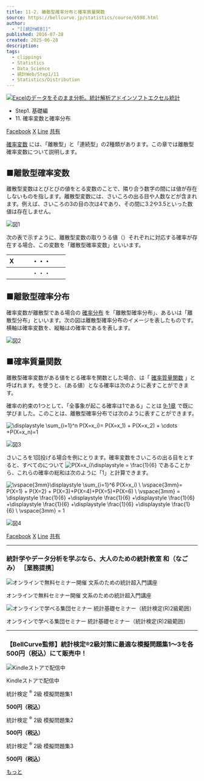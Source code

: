 ```yaml
---
title: 11-2. 離散型確率分布と確率質量関数
source: https://bellcurve.jp/statistics/course/6598.html
author:
  - "[[統計WEB]]"
published: 2016-07-28
created: 2025-06-28
description: 
tags:
  - clippings
  - Statistics
  - Data_Science
  - 統計Web/Step1/11
  - Statistics/Distribution
---
```

[![Excelのデータをそのまま分析。統計解析アドインソフトエクセル統計](https://bellcurve.jp/statistics/wp-content/uploads/2024/09/statistics03-b_ver3.png "Excelのデータをそのまま分析。統計解析アドインソフトエクセル統計")](https://bellcurve.jp/ex/)

- Step1. 基礎編
- 11\. 確率変数と確率分布

[Facebook](https://bellcurve.jp/#facebook "Facebook") [X](https://bellcurve.jp/#x "X") [Line](https://bellcurve.jp/#line "Line") [共有](https://www.addtoany.com/share#url=https%3A%2F%2Fbellcurve.jp%2Fstatistics%2Fcourse%2F6598.html&title=11-2.%20%E9%9B%A2%E6%95%A3%E5%9E%8B%E7%A2%BA%E7%8E%87%E5%88%86%E5%B8%83%E3%81%A8%E7%A2%BA%E7%8E%87%E8%B3%AA%E9%87%8F%E9%96%A2%E6%95%B0)

[確率変数](https://bellcurve.jp/statistics/glossary/807.html) には、「離散型」と「連続型」の2種類があります。この章では離散型確率変数について説明します。

## ■離散型確率変数

離散型変数はとびとびの値をとる変数のことで、隣り合う数字の間には値が存在しないものを指します。離散型変数には、さいころの出る目や人数などが含まれます。例えば、さいころの3の目の次は4であり、その間に3.2や3.5といった数値は存在しません。

![図1](https://bellcurve.jp/statistics/wp-content/uploads/2016/07/795316b92fc766b0181f6fef074f03fa-13.png)

次の表で示すように、離散型変数の取りうる値（）それぞれに対応する確率が存在する場合、この変数を「離散型確率変数」といいます。

| X |  |  | ・・・ |  |  |
| --- | --- | --- | --- | --- | --- |
|  |  |  | ・・・ |  |  |

## ■離散型確率分布

確率変数が離散型である場合の [確率分布](https://bellcurve.jp/statistics/glossary/800.html) を「離散型確率分布」、あるいは「離散型分布」といいます。次の図は離散型確率分布のイメージを表したものです。横軸は確率変数を、縦軸はの確率であるを表します。

![図2](https://bellcurve.jp/statistics/wp-content/uploads/2016/07/795316b92fc766b0181f6fef074f03fa-15.png)

## ■確率質量関数

離散型確率変数がある値をとる確率を関数とした場合、は「 [確率質量関数](https://bellcurve.jp/statistics/glossary/11191.html) 」と呼ばれます。を使うと、（ある値）となる確率は次のように表すことができます。

確率の約束の1つとして、「全事象が起こる確率は1である」ことは [9‐1章](https://bellcurve.jp/statistics/course/6339.html) で既に学びました。このことは、離散型確率分布では次のように表すことができます。

![ \displaystyle \sum_{i=1}^n P(X=x_i)= P(X=x_1) + P(X=x_2) + \cdots +P(X=x_n)=1  ](https://bellcurve.jp/statistics/wp-content/ql-cache/quicklatex.com-bd413efe8b791150fe7047257351c5e8_l3.svg "Rendered by QuickLaTeX.com")

![図3](https://bellcurve.jp/statistics/wp-content/uploads/2016/07/2b530e80c7d0de90885e285c5d798063-14.png)

さいころを1回投げる場合を例にとります。確率変数をさいころの出る目をとすると、すべてのについて ![P(X=x_i)\displaystyle = \frac{1}{6}](https://bellcurve.jp/statistics/wp-content/ql-cache/quicklatex.com-cf6f6d945afbaecce4b8584a256f17a1_l3.svg "Rendered by QuickLaTeX.com") であることから、これらの確率の総和は次のように「1」と計算できます。

![ \vspace{3mm}\displaystyle \sum_{i=1}^6 P(X=x_i) \\ \vspace{3mm}= P(X=1) + P(X=2) + P(X=3)+P(X=4)+P(X=5)+P(X=6) \\ \vspace{3mm} =  \displaystyle \frac{1}{6} +\displaystyle \frac{1}{6} +\displaystyle \frac{1}{6} +\displaystyle \frac{1}{6} +\displaystyle \frac{1}{6} +\displaystyle \frac{1}{6} \\ \vspace{3mm} = 1  ](https://bellcurve.jp/statistics/wp-content/ql-cache/quicklatex.com-dc582fa028f331f635397edfe9649b85_l3.svg "Rendered by QuickLaTeX.com")

![図4](https://bellcurve.jp/statistics/wp-content/uploads/2016/07/3a4f695a458cb0ac0aceaa2eb13ac2dd-4.png)

[Facebook](https://bellcurve.jp/#facebook "Facebook") [X](https://bellcurve.jp/#x "X") [Line](https://bellcurve.jp/#line "Line") [共有](https://www.addtoany.com/share#url=https%3A%2F%2Fbellcurve.jp%2Fstatistics%2Fcourse%2F6598.html&title=11-2.%20%E9%9B%A2%E6%95%A3%E5%9E%8B%E7%A2%BA%E7%8E%87%E5%88%86%E5%B8%83%E3%81%A8%E7%A2%BA%E7%8E%87%E8%B3%AA%E9%87%8F%E9%96%A2%E6%95%B0)

---

### 統計学やデータ分析を学ぶなら、大人のための統計教室 和（なごみ） ［業務提携］

![オンラインで無料セミナー開催 文系のための統計超入門講座](https://bellcurve.jp/statistics/wp-content/uploads/2025/05/toukeicyounyumon.png)

オンラインで無料セミナー開催 文系のための統計超入門講座

![オンラインで学べる集団セミナー 統計基礎セミナー（統計検定(R)2級範囲）](https://bellcurve.jp/statistics/wp-content/uploads/2025/05/toukeikiso.png)

オンラインで学べる集団セミナー 統計基礎セミナー（統計検定(R)2級範囲）

---

### 【BellCurve監修】統計検定®2級対策に最適な模擬問題集1～3を各500円（税込）にて販売中！

![Kindleストアで配信中](https://bellcurve.jp/statistics/wp-content/uploads/2018/07/bnr_kindle.png)

Kindleストアで配信中

統計検定 <sup>®</sup> 2級 模擬問題集1

**500円（税込）**  

統計検定 <sup>®</sup> 2級 模擬問題集2

**500円（税込）**  

統計検定 <sup>®</sup> 2級 模擬問題集3

**500円（税込）**  

[もっと](https://bellcurve.jp/statistics/course/#addtoany "すべてを表示")